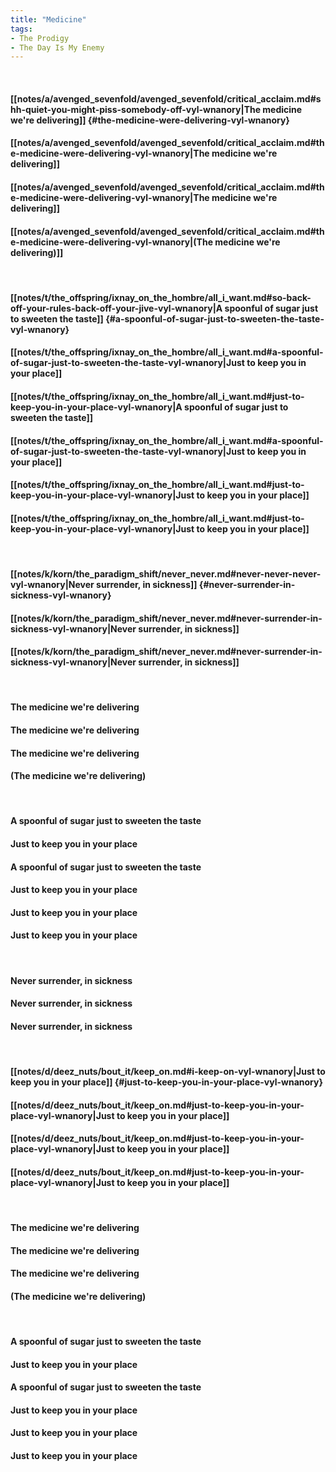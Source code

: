 ```yaml
---
title: "Medicine"
tags:
- The Prodigy
- The Day Is My Enemy
---
```

&nbsp;
#### [[notes/a/avenged_sevenfold/avenged_sevenfold/critical_acclaim.md#shh-quiet-you-might-piss-somebody-off-vyl-wnanory|The medicine we're delivering]] {#the-medicine-were-delivering-vyl-wnanory}
#### [[notes/a/avenged_sevenfold/avenged_sevenfold/critical_acclaim.md#the-medicine-were-delivering-vyl-wnanory|The medicine we're delivering]]
#### [[notes/a/avenged_sevenfold/avenged_sevenfold/critical_acclaim.md#the-medicine-were-delivering-vyl-wnanory|The medicine we're delivering]]
#### [[notes/a/avenged_sevenfold/avenged_sevenfold/critical_acclaim.md#the-medicine-were-delivering-vyl-wnanory|(The medicine we're delivering)]]
&nbsp;
#### [[notes/t/the_offspring/ixnay_on_the_hombre/all_i_want.md#so-back-off-your-rules-back-off-your-jive-vyl-wnanory|A spoonful of sugar just to sweeten the taste]] {#a-spoonful-of-sugar-just-to-sweeten-the-taste-vyl-wnanory}
#### [[notes/t/the_offspring/ixnay_on_the_hombre/all_i_want.md#a-spoonful-of-sugar-just-to-sweeten-the-taste-vyl-wnanory|Just to keep you in your place]]
#### [[notes/t/the_offspring/ixnay_on_the_hombre/all_i_want.md#just-to-keep-you-in-your-place-vyl-wnanory|A spoonful of sugar just to sweeten the taste]]
#### [[notes/t/the_offspring/ixnay_on_the_hombre/all_i_want.md#a-spoonful-of-sugar-just-to-sweeten-the-taste-vyl-wnanory|Just to keep you in your place]]
#### [[notes/t/the_offspring/ixnay_on_the_hombre/all_i_want.md#just-to-keep-you-in-your-place-vyl-wnanory|Just to keep you in your place]]
#### [[notes/t/the_offspring/ixnay_on_the_hombre/all_i_want.md#just-to-keep-you-in-your-place-vyl-wnanory|Just to keep you in your place]]
&nbsp;
#### [[notes/k/korn/the_paradigm_shift/never_never.md#never-never-never-vyl-wnanory|Never surrender, in sickness]] {#never-surrender-in-sickness-vyl-wnanory}
#### [[notes/k/korn/the_paradigm_shift/never_never.md#never-surrender-in-sickness-vyl-wnanory|Never surrender, in sickness]]
#### [[notes/k/korn/the_paradigm_shift/never_never.md#never-surrender-in-sickness-vyl-wnanory|Never surrender, in sickness]]
&nbsp;
#### The medicine we're delivering
#### The medicine we're delivering
#### The medicine we're delivering
#### (The medicine we're delivering)
&nbsp;
#### A spoonful of sugar just to sweeten the taste
#### Just to keep you in your place
#### A spoonful of sugar just to sweeten the taste
#### Just to keep you in your place
#### Just to keep you in your place
#### Just to keep you in your place
&nbsp;
#### Never surrender, in sickness
#### Never surrender, in sickness
#### Never surrender, in sickness
&nbsp;
#### [[notes/d/deez_nuts/bout_it/keep_on.md#i-keep-on-vyl-wnanory|Just to keep you in your place]] {#just-to-keep-you-in-your-place-vyl-wnanory}
#### [[notes/d/deez_nuts/bout_it/keep_on.md#just-to-keep-you-in-your-place-vyl-wnanory|Just to keep you in your place]]
#### [[notes/d/deez_nuts/bout_it/keep_on.md#just-to-keep-you-in-your-place-vyl-wnanory|Just to keep you in your place]]
#### [[notes/d/deez_nuts/bout_it/keep_on.md#just-to-keep-you-in-your-place-vyl-wnanory|Just to keep you in your place]]
&nbsp;
#### The medicine we're delivering
#### The medicine we're delivering
#### The medicine we're delivering
#### (The medicine we're delivering)
&nbsp;
#### A spoonful of sugar just to sweeten the taste
#### Just to keep you in your place
#### A spoonful of sugar just to sweeten the taste
#### Just to keep you in your place
#### Just to keep you in your place
#### Just to keep you in your place
